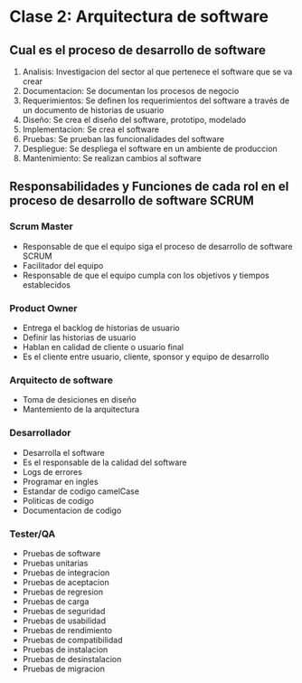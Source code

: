 # Clase 2: Arquitectura de software

## Cual es el proceso de desarrollo de software

1. Analisis: Investigacion del sector al que pertenece el software que se va crear
2. Documentacion: Se documentan los procesos de negocio
3. Requerimientos: Se definen los requerimientos del software a través de un documento de historias de usuario
4. Diseño: Se crea el diseño del software, prototipo, modelado
5. Implementacion: Se crea el software
6. Pruebas: Se prueban las funcionalidades del software
7. Despliegue: Se despliega el software en un ambiente de produccion
8. Mantenimiento: Se realizan cambios al software

## Responsabilidades y Funciones de cada rol en el proceso de desarrollo de software SCRUM

### Scrum Master

- Responsable de que el equipo siga el proceso de desarrollo de software SCRUM
- Facilitador del equipo
- Responsable de que el equipo cumpla con los objetivos y tiempos establecidos

### Product Owner

- Entrega el backlog de historias de usuario
- Definir las historias de usuario
- Hablan en calidad de cliente o usuario final
- Es el cliente entre usuario, cliente, sponsor y equipo de desarrollo

### Arquitecto de software

- Toma de desiciones en diseño
- Mantemiento de la arquitectura

### Desarrollador

- Desarrolla el software
- Es el responsable de la calidad del software
- Logs de errores
- Programar en ingles
- Estandar de codigo camelCase
- Politicas de codigo
- Documentacion de codigo

### Tester/QA

- Pruebas de software
- Pruebas unitarias
- Pruebas de integracion
- Pruebas de aceptacion
- Pruebas de regresion
- Pruebas de carga
- Pruebas de seguridad
- Pruebas de usabilidad
- Pruebas de rendimiento
- Pruebas de compatibilidad
- Pruebas de instalacion
- Pruebas de desinstalacion
- Pruebas de migracion

